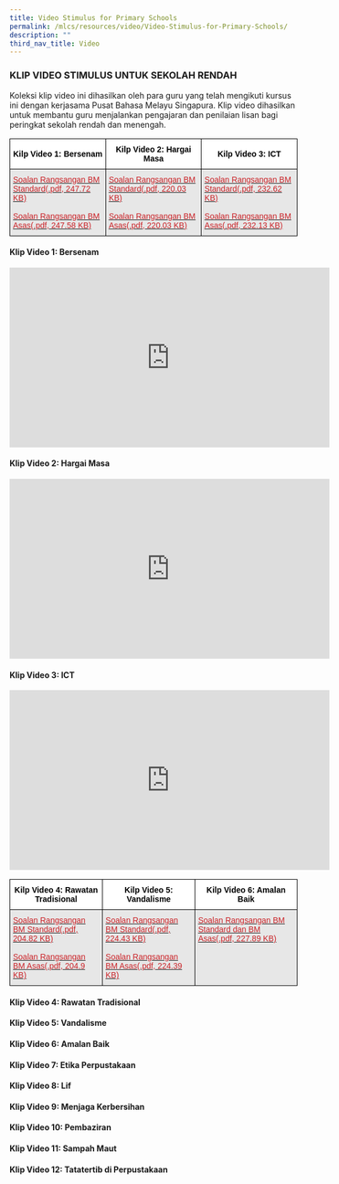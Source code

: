 ```yaml
---
title: Video Stimulus for Primary Schools
permalink: /mlcs/resources/video/Video-Stimulus-for-Primary-Schools/
description: ""
third_nav_title: Video
---
```

### KLIP VIDEO STIMULUS UNTUK SEKOLAH RENDAH

Koleksi klip video ini dihasilkan oleh para guru yang telah mengikuti kursus ini dengan kerjasama Pusat Bahasa Melayu Singapura. Klip video dihasilkan untuk membantu guru menjalankan pengajaran dan penilaian lisan bagi peringkat sekolah rendah dan menengah.

<style type="text/css">
.tg  {border-collapse:collapse;border-spacing:0;}
.tg td{border-color:black;border-style:solid;border-width:1px;font-family:Arial, sans-serif;font-size:14px;
  overflow:hidden;padding:10px 5px;word-break:normal;}
.tg th{border-color:black;border-style:solid;border-width:1px;font-family:Arial, sans-serif;font-size:14px;
  font-weight:normal;overflow:hidden;padding:10px 5px;word-break:normal;}
.tg .tg-dewj{background-color:#E7E7E7;color:#CA2126;text-align:left;text-decoration:underline;vertical-align:top}
.tg .tg-0djp{background-color:#FFF;color:#000000;font-weight:bold;text-align:center;vertical-align:middle}
</style>
<table class="tg">
<thead>
  <tr>
    <th class="tg-0djp"><span style="font-weight:600">Kilp Video 1: Bersenam</span></th>
    <th class="tg-0djp"><span style="font-weight:600">Kilp Video 2: Hargai Masa</span></th>
    <th class="tg-0djp"><span style="font-weight:600">Kilp Video 3: ICT</span></th>
  </tr>
</thead>
<tbody>
  <tr>
    <td class="tg-dewj"><a href="/files/bersenam-1.pdf"><span style="color:#CA2126;background-color:transparent">Soalan Rangsangan BM Standard(.pdf, 247.72 KB)</span></a><br><br><a href="/files/bersenam_2.pdf"><span style="color:#CA2126;background-color:transparent">Soalan Rangsangan BM Asas(.pdf, 247.58 KB)</span></a></td>
    <td class="tg-dewj"><a href="/files/hargai-masa2.pdf"><span style="color:#CA2126;background-color:transparent">Soalan Rangsangan BM Standard(.pdf, 220.03 KB)</span></a><br><br><a href="/files/hargai-masa2.pdf"><span style="color:#CA2126;background-color:transparent">Soalan Rangsangan BM Asas(.pdf, 220.03 KB)</span></a></td>
    <td class="tg-dewj"><a href="/files/ict1.pdf"><span style="color:#CA2126;background-color:transparent">Soalan Rangsangan BM Standard(.pdf, 232.62 KB)</span></a><br><br><a href="/files/ict2.pdf"><span style="color:#CA2126;background-color:transparent">Soalan Rangsangan BM Asas(.pdf, 232.13 KB)</span></a></td>
  </tr>
</tbody>
</table>

#### Klip Video 1: Bersenam

<iframe width="560" height="315" src="https://www.youtube.com/embed/1jrASo5bmbo" title="YouTube video player" frameborder="0" allow="accelerometer; autoplay; clipboard-write; encrypted-media; gyroscope; picture-in-picture" allowfullscreen></iframe>

#### Klip Video 2: Hargai Masa

<iframe width="560" height="315" src="https://www.youtube.com/embed/Sy_CgfCHHP8" title="YouTube video player" frameborder="0" allow="accelerometer; autoplay; clipboard-write; encrypted-media; gyroscope; picture-in-picture" allowfullscreen></iframe>

#### Klip Video 3: ICT

<iframe width="560" height="315" src="https://www.youtube.com/embed/kr9VDaMJXlc" title="YouTube video player" frameborder="0" allow="accelerometer; autoplay; clipboard-write; encrypted-media; gyroscope; picture-in-picture" allowfullscreen></iframe>

<style type="text/css">
.tg  {border-collapse:collapse;border-spacing:0;}
.tg td{border-color:black;border-style:solid;border-width:1px;font-family:Arial, sans-serif;font-size:14px;
  overflow:hidden;padding:10px 5px;word-break:normal;}
.tg th{border-color:black;border-style:solid;border-width:1px;font-family:Arial, sans-serif;font-size:14px;
  font-weight:normal;overflow:hidden;padding:10px 5px;word-break:normal;}
.tg .tg-dewj{background-color:#E7E7E7;color:#CA2126;text-align:left;text-decoration:underline;vertical-align:top}
.tg .tg-0djp{background-color:#FFF;color:#000000;font-weight:bold;text-align:center;vertical-align:middle}
</style>
<table class="tg">
<thead>
  <tr>
    <th class="tg-0djp"><span style="font-weight:600">Kilp Video 4: Rawatan Tradisional</span></th>
    <th class="tg-0djp"><span style="font-weight:600">Kilp Video 5: Vandalisme</span></th>
    <th class="tg-0djp"><span style="font-weight:600">Kilp Video 6: Amalan Baik</span></th>
  </tr>
</thead>
<tbody>
  <tr>
    <td class="tg-dewj"><a href="[](/files/kesihatan_rawatan_tradisional_1.pdf)"><span style="color:#CA2126;background-color:transparent">Soalan Rangsangan BM Standard(.pdf, 204.82 KB)</span></a><br><br><a href="[](/files/kesihatan_rawatan_tradisional_2.pdf)"><span style="color:#CA2126;background-color:transparent">Soalan Rangsangan BM Asas(.pdf, 204.9 KB)</span></a></td>
    <td class="tg-dewj"><a href="[](/files/vandalisme_1.pdf)"><span style="color:#CA2126;background-color:transparent">Soalan Rangsangan BM Standard(.pdf, 224.43 KB)</span></a><br><br><a href="[](/files/vandalisme_2.pdf)"><span style="color:#CA2126;background-color:transparent">Soalan Rangsangan BM Asas(.pdf, 224.39 KB)</span></a></td>
    <td class="tg-dewj"><a href="[](/files/soalan_rangsangan_klip_video_amalan_baik_-_bm_dan_bm_asas.pdf)"><span style="color:#CA2126;background-color:transparent">Soalan Rangsangan BM Standard dan BM Asas(.pdf, 227.89 KB)</span></a></td>
  </tr>
</tbody>
</table>

#### Klip Video 4: Rawatan Tradisional

#### Klip Video 5: Vandalisme

#### Klip Video 6: Amalan Baik

#### Klip Video 7: Etika Perpustakaan

#### Klip Video 8: Lif

#### Klip Video 9: Menjaga Kerbersihan

#### Klip Video 10: Pembaziran

#### Klip Video 11: Sampah Maut

#### Klip Video 12: Tatatertib di Perpustakaan
